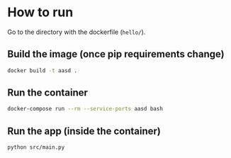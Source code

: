# How to run

Go to the directory with the dockerfile (`hello/`).

## Build the image (once pip requirements change)
```bash
docker build -t aasd .
```

## Run the container
```bash
docker-compose run --rm --service-ports aasd bash
```

## Run the app (inside the container)
```bash
python src/main.py
```
